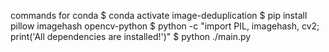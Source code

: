 commands for conda
$ conda activate image-deduplication
$ pip install pillow imagehash opencv-python
$ python -c "import PIL, imagehash, cv2; print('All dependencies are installed!')"
$ python ./main.py